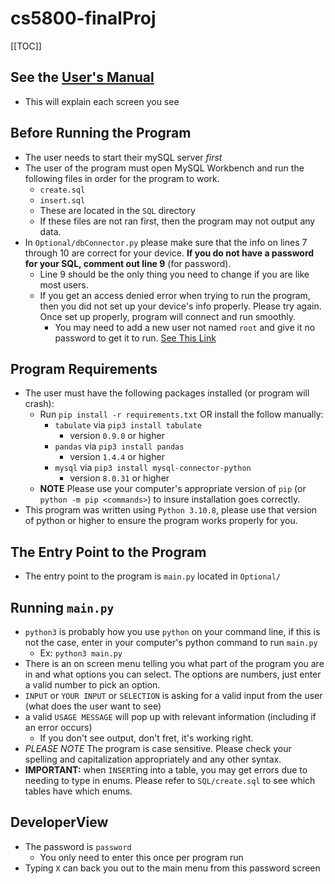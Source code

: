 # cs5800-finalProj
[[TOC]]

## See the [User's Manual](./Optional/userManual.md)
*   This will explain each screen you see

## Before Running the Program
*   The user needs to start their mySQL server *first*
*   The user of the program must open MySQL Workbench and run the following files in order for the program to work.
    *   `create.sql`
    *   `insert.sql`
    *   These are located in the `SQL` directory
    *   If these files are not ran first, then the program may not output any data.
*   In `Optional/dbConnector.py` please make sure that the info on lines 7 through 10 are correct for your device. **If you do not have a password for your SQL, comment out line 9** (for password). 
    *   Line 9 should be the only thing you need to change if you are like most users.
    *   If you get an access denied error when trying to run the program, then you did not set up your device's info properly. Please try again. Once set up properly, program will connect and run smoothly.
        *   You may need to add a new user not named `root` and give it no password to get it to run. [See This Link](https://stackoverflow.com/a/53981513)

## Program Requirements
* The user must have the following packages installed (or program will crash):
    *   Run `pip install -r requirements.txt` OR install the follow manually:
        *   `tabulate` via `pip3 install tabulate` 
            *   version `0.9.0` or higher
        *   `pandas` via `pip3 install pandas` 
            *   version `1.4.4` or higher
        *   `mysql` via `pip3 install mysql-connector-python` 
            *   version `8.0.31` or higher
    *   **NOTE** Please use your computer's appropriate version of `pip` (or `python -m pip <commands>`) to insure installation goes correctly.
*   This program was written using `Python 3.10.8`, please use that version of python or higher to ensure the program works properly for you.

## The Entry Point to the Program
*   The entry point to the program is `main.py` located in `Optional/`

## Running `main.py`
*   `python3` is probably how you use `python` on your command line, if this is not the case, enter in your computer's python command to run `main.py`
    *   Ex: `python3 main.py`
*   There is an on screen menu telling you what part of the program you are in and what options you can select. The options are numbers, just enter a valid number to pick an option.
*   `INPUT` or `YOUR INPUT` or `SELECTION` is asking for a valid input from the user (what does the user want to see)
*   a valid `USAGE MESSAGE` will pop up with relevant information (including if an error occurs)
    *   If you don't see output, don't fret, it's working right.
*   *PLEASE NOTE* The program is case sensitive. Please check your spelling and capitalization appropriately and any other syntax.
*   **IMPORTANT:** when `INSERT`ing into a table, you may get errors due to needing to type in enums. Please refer to `SQL/create.sql` to see which tables have which enums.

## DeveloperView
*   The password is `password`
    *   You only need to enter this once per program run
*   Typing `X` can back you out to the main menu from this password screen